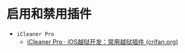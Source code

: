 # 启用和禁用插件

* `iCleaner Pro`
  * [iCleaner Pro · iOS越狱开发：常用越狱插件 (crifan.org)](https://book.crifan.org/books/ios_re_common_tweak/website/plugin_manage/icleaner_pro.html)
